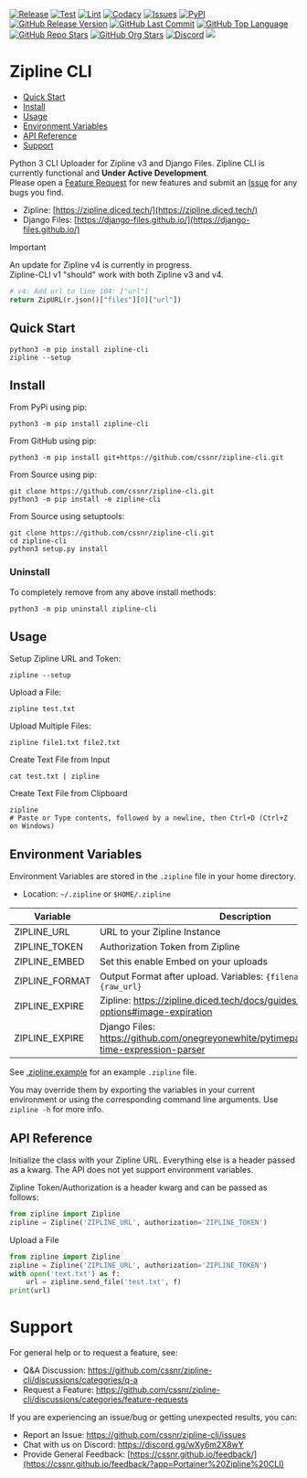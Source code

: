 [![Release](https://github.com/cssnr/zipline-cli/actions/workflows/release.yaml/badge.svg)](https://github.com/cssnr/zipline-cli/actions/workflows/release.yaml)
[![Test](https://github.com/cssnr/zipline-cli/actions/workflows/test.yaml/badge.svg)](https://github.com/cssnr/zipline-cli/actions/workflows/test.yaml)
[![Lint](https://github.com/cssnr/zipline-cli/actions/workflows/lint.yaml/badge.svg)](https://github.com/cssnr/zipline-cli/actions/workflows/lint.yaml)
[![Codacy](https://img.shields.io/codacy/grade/1eee626c47fa4e6fb8b1ed3efdd3e518?logo=codacy&logoColor=white&label=Codacy&color=31c754)](https://app.codacy.com/gh/cssnr/zipline-cli/dashboard)
[![Issues](https://img.shields.io/github/issues-raw/cssnr/zipline-cli?logo=github&logoColor=white&label=Issues&color=31c754)](https://github.com/cssnr/zipline-cli/issues)
[![PyPI](https://img.shields.io/pypi/v/zipline-cli?logo=python&logoColor=white&label=PyPI)](https://pypi.org/project/zipline-cli/)
[![GitHub Release Version](https://img.shields.io/github/v/release/cssnr/zipline-cli?logo=github)](https://github.com/cssnr/zipline-cli/releases/latest)
[![GitHub Last Commit](https://img.shields.io/github/last-commit/cssnr/zipline-cli?logo=github&logoColor=white&label=updated)](https://github.com/cssnr/zipline-cli/graphs/commit-activity)
[![GitHub Top Language](https://img.shields.io/github/languages/top/cssnr/zipline-cli?logo=htmx&logoColor=white)](https://github.com/cssnr/zipline-cli)
[![GitHub Repo Stars](https://img.shields.io/github/stars/cssnr/zipline-cli?style=flat&logo=github&logoColor=white)](https://github.com/cssnr/zipline-cli/stargazers)
[![GitHub Org Stars](https://img.shields.io/github/stars/cssnr?style=flat&logo=github&logoColor=white&label=org%20stars)](https://cssnr.github.io/)
[![Discord](https://img.shields.io/discord/899171661457293343?logo=discord&logoColor=white&label=discord&color=7289da)](https://discord.gg/wXy6m2X8wY)
[![](https://repository-images.githubusercontent.com/661201286/8dfadbc8-94c0-4eaa-88bd-7ee351859510)](https://github.com/cssnr/zipline-cli/tree/update?tab=readme-ov-file#readme)

# Zipline CLI

- [Quick Start](#Quick-Start)
- [Install](#Install)
- [Usage](#Usage)
- [Environment Variables](#Environment-Variables)
- [API Reference](#API-Reference)
- [Support](#Support)

Python 3 CLI Uploader for Zipline v3 and Django Files.
Zipline CLI is currently functional and **Under Active Development**.  
Please open a [Feature Request](https://github.com/cssnr/zipline-cli/discussions/new?category=feature-requests)
for new features and submit an [Issue](https://github.com/cssnr/zipline-cli/issues/new)
for any bugs you find.

- Zipline: [https://zipline.diced.tech/](https://zipline.diced.tech/)
- Django Files: [https://django-files.github.io/](https://django-files.github.io/)

> [!IMPORTANT]  
> An update for Zipline v4 is currently in progress.  
> Zipline-CLI v1 "should" work with both Zipline v3 and v4.

```python
# v4: Add url to line 104: ["url"]
return ZipURL(r.json()["files"][0]["url"])
```

## Quick Start

```shell
python3 -m pip install zipline-cli
zipline --setup
```

## Install

From PyPi using pip:

```shell
python3 -m pip install zipline-cli
```

From GitHub using pip:

```shell
python3 -m pip install git+https://github.com/cssnr/zipline-cli.git
```

From Source using pip:

```shell
git clone https://github.com/cssnr/zipline-cli.git
python3 -m pip install -e zipline-cli
```

From Source using setuptools:

```shell
git clone https://github.com/cssnr/zipline-cli.git
cd zipline-cli
python3 setup.py install
```

### Uninstall

To completely remove from any above install methods:

```shell
python3 -m pip uninstall zipline-cli
```

## Usage

Setup Zipline URL and Token:

```shell
zipline --setup
```

Upload a File:

```shell
zipline test.txt
```

Upload Multiple Files:

```shell
zipline file1.txt file2.txt
```

Create Text File from Input

```shell
cat test.txt | zipline
```

Create Text File from Clipboard

```shell
zipline
# Paste or Type contents, followed by a newline, then Ctrl+D (Ctrl+Z on Windows)
```

## Environment Variables

Environment Variables are stored in the `.zipline` file in your home directory.

- Location: `~/.zipline` or `$HOME/.zipline`

| Variable       | Description                                                                                       |
| -------------- | ------------------------------------------------------------------------------------------------- |
| ZIPLINE_URL    | URL to your Zipline Instance                                                                      |
| ZIPLINE_TOKEN  | Authorization Token from Zipline                                                                  |
| ZIPLINE_EMBED  | Set this enable Embed on your uploads                                                             |
| ZIPLINE_FORMAT | Output Format after upload. Variables: `{filename}`, `{url}` and `{raw_url}`                      |
| ZIPLINE_EXPIRE | Zipline: https://zipline.diced.tech/docs/guides/upload-options#image-expiration                   |
| ZIPLINE_EXPIRE | Django Files: https://github.com/onegreyonewhite/pytimeparse2#pytimeparse2-time-expression-parser |

See [.zipline.example](.zipline.example) for an example `.zipline` file.

You may override them by exporting the variables in your current environment
or using the corresponding command line arguments. Use `zipline -h` for more info.

## API Reference

Initialize the class with your Zipline URL.
Everything else is a header passed as a kwarg.
The API does not yet support environment variables.

Zipline Token/Authorization is a header kwarg and can be passed as follows:

```python
from zipline import Zipline
zipline = Zipline('ZIPLINE_URL', authorization='ZIPLINE_TOKEN')
```

Upload a File

```python
from zipline import Zipline
zipline = Zipline('ZIPLINE_URL', authorization='ZIPLINE_TOKEN')
with open('text.txt') as f:
    url = zipline.send_file('test.txt', f)
print(url)
```

# Support

For general help or to request a feature, see:

- Q&A Discussion: https://github.com/cssnr/zipline-cli/discussions/categories/q-a
- Request a Feature: https://github.com/cssnr/zipline-cli/discussions/categories/feature-requests

If you are experiencing an issue/bug or getting unexpected results, you can:

- Report an Issue: https://github.com/cssnr/zipline-cli/issues
- Chat with us on Discord: https://discord.gg/wXy6m2X8wY
- Provide General
  Feedback: [https://cssnr.github.io/feedback/](https://cssnr.github.io/feedback/?app=Portainer%20Zipline%20CLI)

